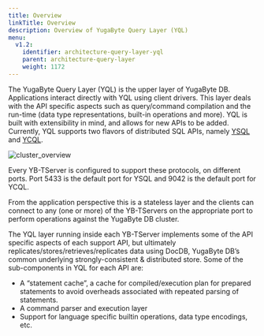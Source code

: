```yaml
---
title: Overview
linkTitle: Overview
description: Overview of YugaByte Query Layer (YQL)
menu:
  v1.2:
    identifier: architecture-query-layer-yql
    parent: architecture-query-layer
    weight: 1172
---
```


The YugaByte Query Layer (YQL) is the upper layer of YugaByte DB. Applications interact directly with YQL using client drivers. This layer deals with the API specific aspects such as query/command compilation and the run-time (data type representations, built-in operations and more). YQL is built with extensibility in mind, and allows for new APIs to be added. Currently, YQL supports two flavors of distributed SQL APIs, namely [YSQL](../../../api/ysql) and [YCQL](../../../api/ycql).

![cluster_overview](/images/architecture/cluster_overview.png)

Every YB-TServer is configured to support these protocols, on different ports. Port 5433 is the default port for YSQL and 9042 is the default port for YCQL. 

From the application perspective this is a stateless layer and the clients can connect to any (one or more) of the YB-TServers on the appropriate port to perform operations against the YugaByte DB cluster.

The YQL layer running inside each YB-TServer implements some of the API specific aspects of each support API, but ultimately replicates/stores/retrieves/replicates data using DocDB, YugaByte DB’s common underlying strongly-consistent & distributed store. Some of the sub-components in YQL for each API are:

- A “statement cache”, a cache for compiled/execution plan for prepared statements to avoid overheads associated with repeated parsing of statements.
- A command parser and execution layer
- Support for language specific builtin operations, data type encodings, etc.


